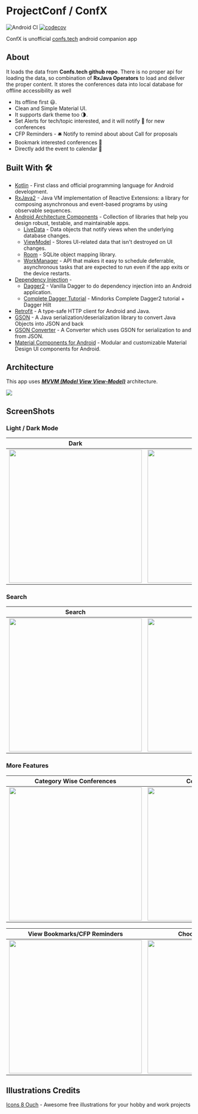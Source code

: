 # ProjectConf / ConfX

![Android CI](https://github.com/RotBolt/ProjectConf/workflows/Android%20CI/badge.svg)
[![codecov](https://codecov.io/gh/RotBolt/ProjectConf/branch/master/graph/badge.svg)](https://codecov.io/gh/RotBolt/ProjectConf)


ConfX is unofficial [confs.tech](https://confs.tech/) android companion app

## About
It loads the data from **Confs.tech github repo**. There is no proper api for loading the data, so combination of **RxJava Operators** to load and deliver the proper content. It stores the conferences data into local database for offline accessibility as well
- Its offline first  😃. 
- Clean and Simple Material UI.
- It supports dark theme too 🌗.
- Set Alerts for tech/topic interested, and it will notify :bell: for new conferences
- CFP Reminders - :bellhop_bell: Notify to remind about about Call for proposals
- Bookmark interested conferences :bookmark:
- Directly add the event to calendar :calendar:

## Built With 🛠
- [Kotlin](https://kotlinlang.org/) - First class and official programming language for Android development.
- [RxJava2](https://github.com/ReactiveX/RxJava/tree/2.x) - Java VM implementation of Reactive Extensions: a library for composing asynchronous and event-based programs by using observable sequences.
- [Android Architecture Components](https://developer.android.com/topic/libraries/architecture) - Collection of libraries that help you design robust, testable, and maintainable apps.
  - [LiveData](https://developer.android.com/topic/libraries/architecture/livedata) - Data objects that notify views when the underlying database changes.
  - [ViewModel](https://developer.android.com/topic/libraries/architecture/viewmodel) - Stores UI-related data that isn't destroyed on UI changes. 
  - [Room](https://developer.android.com/topic/libraries/architecture/room) - SQLite object mapping library.
  - [WorkManager](https://developer.android.com/topic/libraries/architecture/workmanager) - API that makes it easy to schedule deferrable, asynchronous tasks that are expected to run even if the app exits or the device restarts. 
- [Dependency Injection](https://developer.android.com/training/dependency-injection) - 
  - [Dagger2](https://dagger.dev/) - Vanilla Dagger to do dependency injection into an Android application.
  - [Complete Dagger Tutorial](https://blog.mindorks.com/a-complete-guide-to-learn-dagger-2-b4c7a570d99c) - Mindorks Complete Dagger2 tutorial + Dagger Hilt
- [Retrofit](https://square.github.io/retrofit/) - A type-safe HTTP client for Android and Java.
- [GSON](https://github.com/google/gson) - A Java serialization/deserialization library to convert Java Objects into JSON and back 
- [GSON Converter](https://github.com/square/retrofit/tree/master/retrofit-converters/gson) - A Converter which uses GSON for serialization to and from JSON.
- [Material Components for Android](https://github.com/material-components/material-components-android) - Modular and customizable Material Design UI components for Android.

## Architecture
This app uses [***MVVM (Model View View-Model)***](https://developer.android.com/jetpack/docs/guide#recommended-app-arch) architecture.

![](https://developer.android.com/topic/libraries/architecture/images/final-architecture.png)


## ScreenShots

### Light / Dark Mode
| Dark | Light | Theme Change |
| --- | --- | --- |
|<img src="https://user-images.githubusercontent.com/24780524/85631681-9b4a3180-b693-11ea-9e34-8aacdc6cfc05.jpeg" width=360>|<img src="https://user-images.githubusercontent.com/24780524/85631679-9ab19b00-b693-11ea-8c8b-35a62e260f00.jpeg" width=360>|<img src="https://user-images.githubusercontent.com/24780524/85631678-99806e00-b693-11ea-9c22-46e37ab39514.jpeg" width=360>

### Search
| Search | Search Results | 
| --- | --- |
|<img src="https://user-images.githubusercontent.com/24780524/85632090-465aeb00-b694-11ea-8989-ead58d8cdee6.jpeg" width=360>|<img src="https://user-images.githubusercontent.com/24780524/85632088-4529be00-b694-11ea-98b4-6f0e7d7e4986.jpeg" width=360>

### More Features
| Category Wise Conferences | Conference Details | Set CFP Reminder |
| --- | --- | --- |
|<img src="https://user-images.githubusercontent.com/24780524/85633289-989d0b80-b696-11ea-938d-ea6c4efe5034.jpeg" width=360>|<img src="https://user-images.githubusercontent.com/24780524/85633293-99ce3880-b696-11ea-998f-609f1e0bd18a.jpeg" width=360>|<img src="https://user-images.githubusercontent.com/24780524/85633295-9a66cf00-b696-11ea-8d1f-0c5a6e5ed41c.jpeg" width=360>|

| View Bookmarks/CFP Reminders | Choose Topics for Alerts | Archives |
| --- | --- | --- |
|<img src="https://user-images.githubusercontent.com/24780524/85633711-68a23800-b697-11ea-93e9-62f7bfaf4b2e.jpeg" width=360>|<img src="https://user-images.githubusercontent.com/24780524/85633717-6a6bfb80-b697-11ea-9591-4389d619a8ac.jpeg" width=360>|<img src="https://user-images.githubusercontent.com/24780524/85633714-69d36500-b697-11ea-8a7f-b1dc0e8b2164.jpeg" width=360>|

## Illustrations Credits
[Icons 8 Ouch](https://icons8.com/illustrations) - Awesome free illustrations for your hobby and work projects
